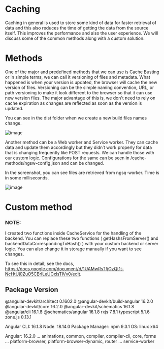 # Caching
Caching in general is used to store some kind of data for faster retrieval of data and this also reduces the time of getting the data from the source itself. This improves the performance and also the user experience. We will discuss some of the common methods along with a custom solution.

# Methods

One of the major and predefined methods that we can use is Cache Busting or in simple terms, we can call it versioning of files and metadata. What happened is when your version is updated, the browser will cache the new version of files.
Versioning can be the simple naming convention, URL, or path versioning to make it look different to the browser so that it can use new version files. The major advantage of this is, we don't need to rely on cache expiration as changes are reflected as soon as the version is updated.

You can see in the dist folder when we create a new build files names change.

![image](https://github.com/amankushwaha0606/cache-methods/assets/63187338/2d91da46-28a0-4f90-a536-559986137861)

Another method can be a Web worker and Service worker. They can cache data and update them accordingly but they didn’t work properly for data that is changing frequently like POST requests. We can handle those with our custom logic. Configurations for the same can be seen in /cache-methods/ngsw-config.json and can be changed.

In the screenshot, you can see files are retrieved from ngsq-worker. Time is in some milliseconds.

![image](https://github.com/amankushwaha0606/cache-methods/assets/63187338/2db63df2-5118-4b4f-bbbb-d4f6a4f05ffe)

# Custom method

### NOTE:
I created two functions inside CacheService for the handling of the backend. You can replace these two functions ( getHashsFromServer() and backendDataCorrespondingToHash() ) with your custom backend or server logic. You can also change it in storage manually if you want to see changes. 

To see this in detail, see the docs, https://docs.google.com/document/d/1UAMwRsTfjOzQt1t-NcHtUj0ZuO5CBrlLeUCxlsTlVv0/edit.

Package                         Version
---------------------------------------------------------
@angular-devkit/architect       0.1602.0
@angular-devkit/build-angular   16.2.0
@angular-devkit/core            16.2.0
@angular-devkit/schematics      16.1.8
@angular/cli                    16.1.8
@schematics/angular             16.1.8
rxjs                            7.8.1
typescript                      5.1.6
zone.js                         0.13.1



Angular CLI: 16.1.8
Node: 18.14.0
Package Manager: npm 9.3.1
OS: linux x64

Angular: 16.2.0
... animations, common, compiler, compiler-cli, core, forms
... platform-browser, platform-browser-dynamic, router
... service-worker

